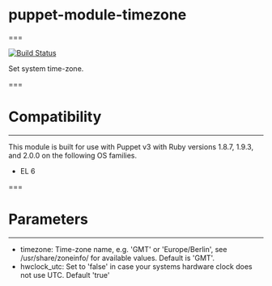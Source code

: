 # puppet-module-timezone
===

[![Build Status](https://travis-ci.org/time/puppet-module-zone.png?branch=master)](https://travis-ci.org/time/puppet-module-zone)

Set system time-zone.

===

# Compatibility
---------------
This module is built for use with Puppet v3 with Ruby versions 1.8.7, 1.9.3, and 2.0.0 on the following OS families.

* EL 6

===

# Parameters
------------
* timezone: Time-zone name, e.g. 'GMT' or 'Europe/Berlin', see /usr/share/zoneinfo/ for available values. Default is 'GMT'.
* hwclock_utc: Set to 'false' in case your systems hardware clock does not use UTC. Default 'true'

